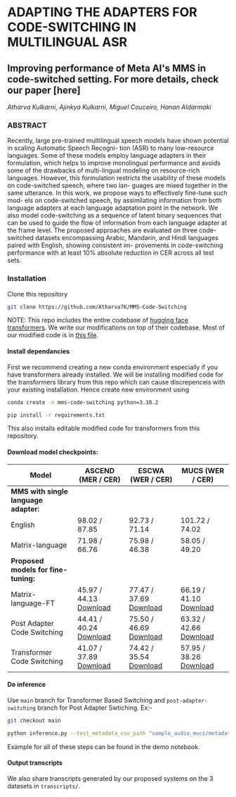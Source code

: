 # ADAPTING THE ADAPTERS FOR CODE-SWITCHING IN MULTILINGUAL ASR

## Improving performance of Meta AI's MMS in code-switched setting. For more details, check our paper [here]
*Atharva Kulkarni, Ajinkya Kulkarni, Miguel Couceiro, Hanan Aldarmaki*

### **ABSTRACT**

Recently, large pre-trained multilingual speech models
have shown potential in scaling Automatic Speech Recogni-
tion (ASR) to many low-resource languages. Some of these
models employ language adapters in their formulation, which
helps to improve monolingual performance and avoids some
of the drawbacks of multi-lingual modeling on resource-rich
languages. However, this formulation restricts the usability
of these models on code-switched speech, where two lan-
guages are mixed together in the same utterance. In this
work, we propose ways to effectively fine-tune such mod-
els on code-switched speech, by assimilating information
from both language adapters at each language adaptation
point in the network. We also model code-switching as a
sequence of latent binary sequences that can be used to guide
the flow of information from each language adapter at the
frame level. The proposed approaches are evaluated on three
code-switched datasets encompassing Arabic, Mandarin, and
Hindi languages paired with English, showing consistent im-
provements in code-switching performance with at least 10%
absolute reduction in CER across all test sets.

### Installation
Clone this repository 

```bash
git clone https://github.com/Atharva7K/MMS-Code-Switching
```
NOTE: This repo includes the entire codebase of [hugging face transformers](https://github.com/huggingface/transformers). We write our modifications on top of their codebase. Most of our modified code is in [this file](https://github.com/Atharva7K/MMS-Code-Switching/transformers/models/wav2vec2/modeling_wav2vec2.py). 

#### Install dependancies

First we recommend creating a new conda environment especially if you have transformers already installed. We will be installing modified code for the transformers library from this repo which can cause discrepenceis with your existing installation. Hence create new environment using 
```bash
conda create -n mms-code-switching python=3.10.2
```
```bash
pip install -r requirements.txt
```
This also installs editable modified code for transformers from this repository.

#### Download model checkpoints:

| Model                | ASCEND (MER / CER) | ESCWA (WER / CER) | MUCS (WER / CER) | 
|----------------------|--------------------|--------------------|-------------------|
| **MMS with single language adapter:** |           |            |                  |               
| English              | 98.02 / 87.85   | 92.73 / 71.14    | 101.72 / 74.02 |  
| Matrix-language      | 71.98 / 66.76   | 75.98 / 46.38    | 58.05 / 49.20  |  
| **Proposed models for fine-tuning:** |           |            |                  |               
| Matrix-language-FT   | 45.97 / 44.13   [Download](https://zenodo.org/api/files/df69f0da-8c98-4f13-ac9b-b5469bee6928/ascend_finetuned_pytorch_model.bin)   | 77.47 / 37.69   [Download](https://zenodo.org/api/files/df69f0da-8c98-4f13-ac9b-b5469bee6928/qasr_finetuned_pytorch_model.bin)    | 66.19 / 41.10  [Download](https://zenodo.org/api/files/df69f0da-8c98-4f13-ac9b-b5469bee6928/mucs_finetuned_pytorch_model.bin)   | 
| Post Adapter Code Switching                 | 44.41 / 40.24   [Download](https://zenodo.org/api/files/df69f0da-8c98-4f13-ac9b-b5469bee6928/pacs_ascend_pytorch_model.bin)   | 75.50 / 46.69   [Download](#)    | 63.32 / 42.66   [Download](https://drive.google.com/file/d/1TjuIyugkKlW9_GiJU9vBV2SuLb-pRWfL/view?usp=drive_link)  | 
| Transformer Code Switching                  | 41.07 / 37.89   [Download](https://drive.google.com/file/d/1LzKnsYXvE1vImZj7TWkTGAxKJqBnMPN1/view?usp=drive_link)   | 74.42 / 35.54   [Download](https://drive.google.com/file/d/1hE9Cy3qo5XbEE3p1Lr1i3sTgfD6muGKp/view?usp=drive_link)    | 57.95 / 38.26  [Download](https://drive.google.com/file/d/1LzKnsYXvE1vImZj7TWkTGAxKJqBnMPN1/view?usp=drive_link)   | 


#### Do inference

Use `main` branch for Transformer Based Switching and `post-adapter-switching` branch for Post Adapter Swtiching. Ex:-

```bash
git checkout main
```
```bash
python inference.py --test_metadata_csv_path "sample_audio_mucs/metadata.csb" --target_lang_1 eng --target_lang_2 hin --prefix_path "" --checkpoint_path "checkpoints/pytorch_model.bin"  --batch_size 32
```

Example for all of these steps can be found in the demo notebook.

#### Output transcripts

We also share transcripts generated by our proposed systems on the 3 datasets in `transcripts/`. 

